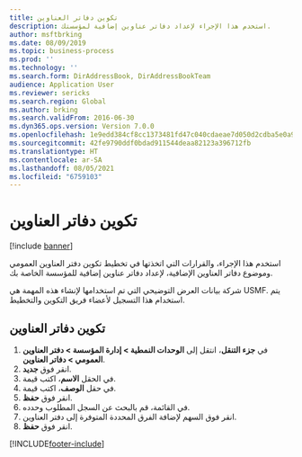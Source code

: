 ```yaml
---
title: تكوين دفاتر العناوين
description: استخدم هذا الإجراء لإعداد دفاتر عناوين إضافية لمؤسستك.
author: msftbrking
ms.date: 08/09/2019
ms.topic: business-process
ms.prod: ''
ms.technology: ''
ms.search.form: DirAddressBook, DirAddressBookTeam
audience: Application User
ms.reviewer: sericks
ms.search.region: Global
ms.author: brking
ms.search.validFrom: 2016-06-30
ms.dyn365.ops.version: Version 7.0.0
ms.openlocfilehash: 1e9edd384cf8cc1373481fd47c040cdaeae7d050d2cdba5e0a9afb7c1d361362
ms.sourcegitcommit: 42fe9790ddf0bdad911544deaa82123a396712fb
ms.translationtype: HT
ms.contentlocale: ar-SA
ms.lasthandoff: 08/05/2021
ms.locfileid: "6759103"
---
```

# <a name="configure-address-books"></a>تكوين دفاتر العناوين

[!include [banner](../../includes/banner.md)]

استخدم هذا الإجراء، والقرارات التي اتخذتها في تخطيط تكوين دفتر العناوين العمومي وموضوع دفاتر العناوين الإضافية، لإعداد دفاتر عناوين إضافية للمؤسسة الخاصة بك.

شركة بيانات العرض التوضيحي التي تم استخدامها لإنشاء هذه المهمة هي USMF.‬ يتم استخدام هذا التسجيل لأعضاء فريق التكوين والتخطيط.


## <a name="configure-address-books"></a>تكوين دفاتر العناوين
1. في **جزء التنقل**، انتقل إلى **الوحدات النمطية > إدارة المؤسسة > دفتر العناوين العمومي > دفاتر العناوين**.
2. انقر فوق **جديد**.
3. في الحقل **الاسم**، اكتب قيمة.
4. في حقل **الوصف**، اكتب قيمة.
5. انقر فوق **حفظ**.
6. في القائمة، قم بالبحث عن السجل المطلوب وحدده.
7. انقر فوق السهم لإضافة الفرق المحددة المتوفرة إلى دفتر العناوين.
8. انقر فوق **حفظ**.



[!INCLUDE[footer-include](../../../../includes/footer-banner.md)]